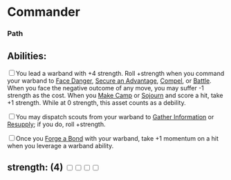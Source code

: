 # Commander
### Path


## Abilities:
<input type="checkbox" />You lead a warband with +4 strength. Roll +strength when you command your warband to [Face Danger](ironsworn/moves/adventure/face_danger), [Secure an Advantage](ironsworn/moves/adventure/secure_an_advantage), [Compel](ironsworn/moves/relationship/compel), or [Battle](ironsworn/moves/combat/battle). When you face the negative outcome of any move, you may suffer -1 strength as the cost. When you [Make Camp](ironsworn/moves/adventure/make_camp) or [Sojourn](ironsworn/moves/relationship/sojourn) and score a hit, take +1 strength. While at 0 strength, this asset counts as a debility.

<input type="checkbox" />You may dispatch scouts from your warband to [Gather Information](ironsworn/moves/adventure/gather_information) or [Resupply](ironsworn/moves/adventure/resupply); if you do, roll +strength.

<input type="checkbox" />Once you [Forge a Bond](ironsworn/moves/relationship/forge_a_bond) with your warband, take +1 momentum on a hit when you leverage a warband ability.

## strength: (4) <input type="checkbox" /><input type="checkbox" /><input type="checkbox" /><input type="checkbox" />
